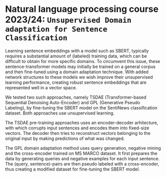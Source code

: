 # Natural language processing course 2023/24: `Unsupervised Domain adaptation for Sentence Classification`


Learning sentence embeddings with a model such as SBERT, typically requires a substantial amount of (labeled) training data, which can be difficult to obtain for more specific domains. To circumvent this issue, these sentence-transformer models may initially be trained on a general corpus and then fine-tuned using a domain adaptation technique. With added network structures to these models we wish improve their unsupervised learning performance, creating robust sentence embeddings that are represented well in a vector space.

We tested two such approaches, namely TSDAE (Transformer-based Sequential Denoising Auto-Encoder) and GPL (Generative Pseudo Labeling), by fine-tuning the SBERT model on the SentiNews classification dataset. Both approaches use unsupervised learning.

The TSDAE pre-training approaches uses an encoder-decoder arhitecture, with which corrupts input sentences and encodes them into fixed-size vectors. The decoder then tries to reconstruct vectors belonging to the original input by making predictions of what was changed. 

The GPL domain adaptation method uses query generation, negative mining and the cross-encoder trained on MS MARCO dataset. It first prepares the data by generating queries and negative examples for each input sentence. The (query, sentence)-pairs are then pseudo labeled with a cross-encoder, thus creating a modified dataset for fine-tuning the SBERT model.
